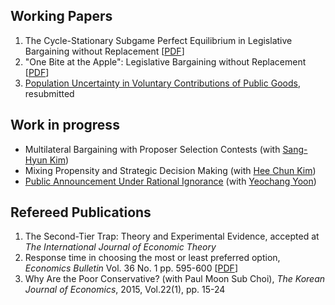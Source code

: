 ## Working Papers
1. The Cycle-Stationary Subgame Perfect Equilibrium in Legislative Bargaining without Replacement [[PDF](https://www.dropbox.com/s/sexydlcntyjwq95/CycleStationaryEquilibriumInLegislativeBargaining.pdf "PDF")]  
2. "One Bite at the Apple": Legislative Bargaining without Replacement [[PDF](http://google.com "To Be Updated")]  
3.  <a href="https://kimdukgyoo.github.io/pdfjs/web/viewer.html?file=PopulationUncertaintyInVolutaryContributions-Elsevier.pdf" target="_blank"> Population Uncertainty in Voluntary Contributions of Public Goods</a>, resubmitted

## Work in progress
* Multilateral Bargaining with Proposer Selection Contests (with [Sang-Hyun Kim](https://sites.google.com/site/sanghyunkim46/home "Sang-Hyun Kim's webpage"))
* Mixing Propensity and Strategic Decision Making (with [Hee Chun Kim](https://sites.google.com/site/hckim0822/home "Hee Chun Kim's webpage"))
* <a href="https://kimdukgyoo.github.io/pdfjs/web/viewer.html?file=PARI_20170908.pdf" target="_blank"> Public Announcement Under Rational Ignorance</a> (with [Yeochang Yoon](https://sites.google.com/site/yyeochang/ "Yeochang Yoon's webpage"))

## Refereed Publications
1. The Second-Tier Trap: Theory and Experimental Evidence, accepted at _The International Journal of Economic Theory_
2. Response time in choosing the most or least preferred option, _Economics Bulletin_ Vol. 36 No. 1 pp. 595-600 [[PDF](http://www.accessecon.com/Pubs/EB/2016/Volume36/EB-16-V36-I1-P59.pdf "PDF")]  
3. Why Are the Poor Conservative? (with Paul Moon Sub Choi), _The Korean Journal of Economics_, 2015, Vol.22(1), pp. 15-24

